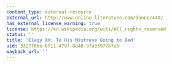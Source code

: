 ```yaml
---
content_type: external-resource
external_url: http://www.online-literature.com/donne/440/
has_external_license_warning: true
license: https://en.wikipedia.org/wiki/All_rights_reserved
status: ''
title: 'Elegy XX: To His Mistress Going to Bed'
uid: 3327f66e-bf11-479f-8e48-bfa33977b7a5
wayback_url: ''
---
```

